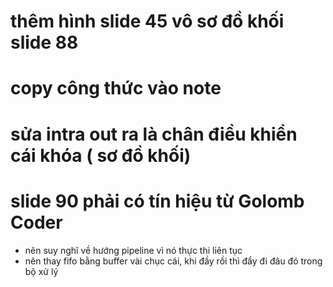 # thêm hình slide 45 vô sơ đồ khối slide 88
# copy công thức vào  note
# sửa intra out ra là chân điều khiển cái khóa ( sơ đồ khối)
# slide 90 phải có tín hiệu từ Golomb Coder

* nên suy nghĩ về hướng pipeline vì nó thực thi liên tục
* nên thay fifo bằng buffer vài chục cái, khi đầy rồi thì đẩy đi đâu đó trong bộ xử lý
